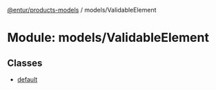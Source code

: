 [@entur/products-models](../README.md) / models/ValidableElement

# Module: models/ValidableElement

## Classes

- [default](../classes/models_ValidableElement.default.md)
